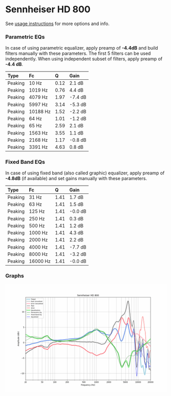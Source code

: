 # Sennheiser HD 800
See [usage instructions](https://github.com/jaakkopasanen/AutoEq#usage) for more options and info.

### Parametric EQs
In case of using parametric equalizer, apply preamp of **-4.4dB** and build filters manually
with these parameters. The first 5 filters can be used independently.
When using independent subset of filters, apply preamp of **-4.4 dB**.

| Type    | Fc       |    Q | Gain    |
|:--------|:---------|:-----|:--------|
| Peaking | 10 Hz    | 0.12 | 2.1 dB  |
| Peaking | 1019 Hz  | 0.76 | 4.4 dB  |
| Peaking | 4079 Hz  | 1.97 | -7.4 dB |
| Peaking | 5997 Hz  | 3.14 | -5.3 dB |
| Peaking | 10188 Hz | 1.52 | -2.2 dB |
| Peaking | 64 Hz    | 1.01 | -1.2 dB |
| Peaking | 65 Hz    | 2.59 | 2.1 dB  |
| Peaking | 1563 Hz  | 3.55 | 1.1 dB  |
| Peaking | 2168 Hz  | 1.17 | -0.8 dB |
| Peaking | 3391 Hz  | 4.63 | 0.8 dB  |

### Fixed Band EQs
In case of using fixed band (also called graphic) equalizer, apply preamp of **-4.8dB**
(if available) and set gains manually with these parameters.

| Type    | Fc       |    Q | Gain    |
|:--------|:---------|:-----|:--------|
| Peaking | 31 Hz    | 1.41 | 1.7 dB  |
| Peaking | 63 Hz    | 1.41 | 1.5 dB  |
| Peaking | 125 Hz   | 1.41 | -0.0 dB |
| Peaking | 250 Hz   | 1.41 | 0.3 dB  |
| Peaking | 500 Hz   | 1.41 | 1.2 dB  |
| Peaking | 1000 Hz  | 1.41 | 4.3 dB  |
| Peaking | 2000 Hz  | 1.41 | 2.2 dB  |
| Peaking | 4000 Hz  | 1.41 | -7.7 dB |
| Peaking | 8000 Hz  | 1.41 | -3.2 dB |
| Peaking | 16000 Hz | 1.41 | -0.0 dB |

### Graphs
![](./Sennheiser%20HD%20800.png)